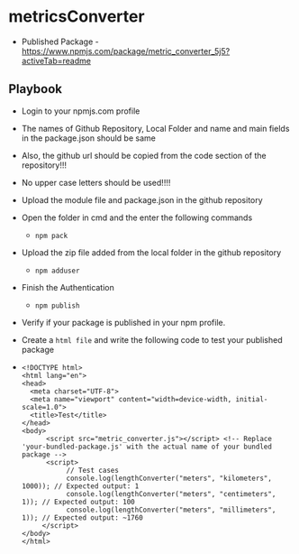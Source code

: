 # metricsConverter

* Published Package - https://www.npmjs.com/package/metric_converter_5j5?activeTab=readme

## Playbook

- Login to your npmjs.com profile
- The names of Github Repository, Local Folder and name and main fields in the package.json should be same
- Also, the github url should be copied from the code section of the repository!!!
- No upper case letters should be used!!!!
- Upload the module file and package.json in the github repository
- Open the folder in cmd and the enter the following commands
  *     npm pack
- Upload the zip file added from the local folder in the github repository
  *     npm adduser
- Finish the Authentication
  *     npm publish
- Verify if your package is published in your npm profile.

- Create a `html file` and write the following code to test your published package
-     <!DOCTYPE html>
      <html lang="en">
      <head>
        <meta charset="UTF-8">
        <meta name="viewport" content="width=device-width, initial-scale=1.0">
        <title>Test</title>
      </head>
      <body>
            <script src="metric_converter.js"></script> <!-- Replace 'your-bundled-package.js' with the actual name of your bundled package -->
            <script>
                 // Test cases
                 console.log(lengthConverter("meters", "kilometers", 1000)); // Expected output: 1
                 console.log(lengthConverter("meters", "centimeters", 1)); // Expected output: 100
                 console.log(lengthConverter("meters", "millimeters", 1)); // Expected output: ~1760
           </script>
      </body>
      </html>

